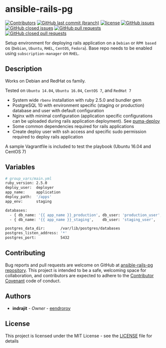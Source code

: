 # ansible-rails-pg

[![Contributors](https://img.shields.io/github/contributors/eendroroy/ansible-rails-pg.svg)](https://github.com/eendroroy/ansible-rails-pg/graphs/contributors)
[![GitHub last commit (branch)](https://img.shields.io/github/last-commit/eendroroy/ansible-rails-pg/master.svg)](https://github.com/eendroroy/ansible-rails-pg)
[![license](https://img.shields.io/github/license/eendroroy/ansible-rails-pg.svg)](https://github.com/eendroroy/ansible-rails-pg/blob/master/LICENSE)
[![GitHub issues](https://img.shields.io/github/issues/eendroroy/ansible-rails-pg.svg)](https://github.com/eendroroy/ansible-rails-pg/issues)
[![GitHub closed issues](https://img.shields.io/github/issues-closed/eendroroy/ansible-rails-pg.svg)](https://github.com/eendroroy/ansible-rails-pg/issues?q=is%3Aissue+is%3Aclosed)
[![GitHub pull requests](https://img.shields.io/github/issues-pr/eendroroy/ansible-rails-pg.svg)](https://github.com/eendroroy/ansible-rails-pg/pulls)
[![GitHub closed pull requests](https://img.shields.io/github/issues-pr-closed/eendroroy/ansible-rails-pg.svg)](https://github.com/eendroroy/ansible-rails-pg/pulls?q=is%3Apr+is%3Aclosed)

Setup environment for deploying rails application on a `Debian` or `RPM based` os
(`Debian`, `Ubuntu`, `RHEL`, `CentOS`, `Fedora`).
Base repo needs to be enabled using `subscription-manager` on `RHEL`.

## Description

Works on Debian and RedHat os family.

Tested on `Ubuntu 14.04`, `Ubuntu 16.04`, `CentOS 7`, and `RedHat 7`

- System wide `rbenv` installation with ruby 2.5.0 and bundler gem
- PostgreSQL 10 with environment specific (staging or production) database and user with default configuration
- Nginx with minimal configuration (application specific configurations can be uploaded during rails application deployment).
  See [puma-deploy](https://github.com/eendroroy/puma-deploy)
- Some common dependencies required for rails applications
- Create deploy user with ssh access and specific sudo permission required to deploy rails application

A sample Vagrantfile is included to test the playbook (Ubuntu 16.04 and CentOS 7)

## Variables

```bash
# group_vars/main.yml
ruby_version: 2.5.0
deploy_user:  deployer
app_name:     application
deploy_path:  '/apps'
app_env:      staging

databases:
  - { db_name: '{{ app_name }}_production', db_user: 'production_user', db_password: 'production_pass' }
  - { db_name: '{{ app_name }}_staging',    db_user: 'staging_user',    db_password: 'staging_pass' }

postgres_data_dir:       /var/lib/postgres/databases
postgres_listen_address: '*'
postgres_port:           5432
```

## Contributing

Bug reports and pull requests are welcome on GitHub at [ansible-rails-pg repository](https://github.com/eendroroy/ansible-rails-pg). 
This project is intended to be a safe, welcoming space for collaboration,
and contributors are expected to adhere to the [Contributor Covenant](http://contributor-covenant.org) code of conduct.

## Authors

* **indrajit** - *Owner* - [eendroroy](https://github.com/eendroroy)

## License

This project is licensed under the MIT License - see the [LICENSE](LICENSE) file for details

